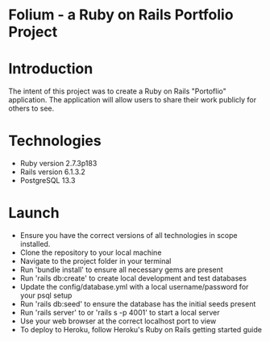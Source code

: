 Folium - a Ruby on Rails Portfolio Project
==================

# Introduction
The intent of this project was to create a Ruby on Rails "Portoflio" application.
The application will allow users to share their work publicly for others to see.

# Technologies

* Ruby version 2.7.3p183
* Rails version 6.1.3.2
* PostgreSQL 13.3

# Launch
* Ensure you have the correct versions of all technologies in scope installed.
* Clone the repository to your local machine
* Navigate to the project folder in your terminal
* Run 'bundle install' to ensure all necessary gems are present
* Run 'rails db:create' to create local development and test databases
* Update the config/database.yml with a local username/password for your psql setup
* Run 'rails db:seed' to ensure the database has the initial seeds present
* Run 'rails server' to or 'rails s -p 4001' to start a local server
* Use your web browser at the correct localhost port to view
* To deploy to Heroku, follow Heroku's Ruby on Rails getting started guide
